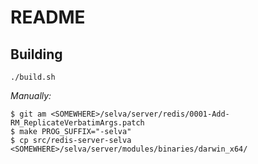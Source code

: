 README
======

Building
--------

```
./build.sh
```

*Manually:*

```
$ git am <SOMEWHERE>/selva/server/redis/0001-Add-RM_ReplicateVerbatimArgs.patch
$ make PROG_SUFFIX="-selva"
$ cp src/redis-server-selva <SOMEWHERE>/selva/server/modules/binaries/darwin_x64/
```
